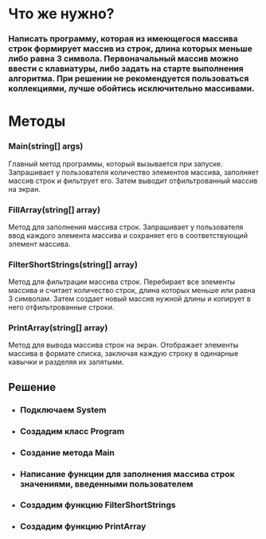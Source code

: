 # Что же нужно? 
### Написать программу, которая из имеющегося массива строк формирует массив из строк, длина которых меньше либо равна 3 символа. Первоначальный массив можно ввести с клавиатуры, либо задать на старте выполнения алгоритма. При решении не рекомендуется пользоваться коллекциями, лучше обойтись исключительно массивами.

# Методы

### Main(string[] args)
Главный метод программы, который вызывается при запуске. Запрашивает у пользователя количество элементов массива, заполняет массив строк и фильтрует его. Затем выводит отфильтрованный массив на экран.

### FillArray(string[] array)
Метод для заполнения массива строк. Запрашивает у пользователя ввод каждого элемента массива и сохраняет его в соответствующий элемент массива.

### FilterShortStrings(string[] array)
Метод для фильтрации массива строк. Перебирает все элементы массива и считает количество строк, длина которых меньше или равна 3 символам. Затем создает новый массив нужной длины и копирует в него отфильтрованные строки.

### PrintArray(string[] array)
Метод для вывода массива строк на экран. Отображает элементы массива в формате списка, заключая каждую строку в одинарные кавычки и разделяя их запятыми.

## Решение
* ### Подключаем System
* ### Cоздадим класс Program
* ### Создание метода Main
* ### Написание функции для заполнения массива строк значениями, введенными пользователем
* ### Создадим функцию FilterShortStrings
* ### Создадим функцию PrintArray